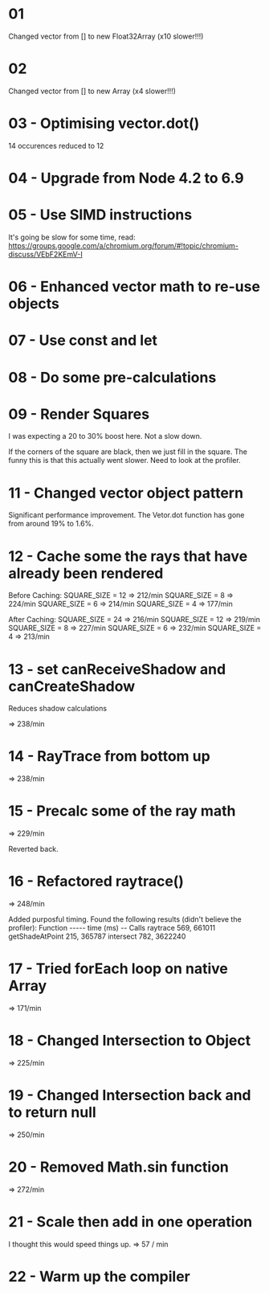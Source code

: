 
# 01
Changed vector from [] to new Float32Array (x10 slower!!!)

# 02
Changed vector from [] to new Array (x4 slower!!!)

# 03 - Optimising vector.dot()
14 occurences reduced to 12

# 04 - Upgrade from Node 4.2 to 6.9

# 05 - Use SIMD instructions

It's going be slow for some time, read: https://groups.google.com/a/chromium.org/forum/#!topic/chromium-discuss/VEbF2KEmV-I

# 06 - Enhanced vector math to re-use objects

# 07 - Use const and let

# 08 - Do some pre-calculations

# 09 - Render Squares

I was expecting a 20 to 30% boost here.  Not a slow down.

If the corners of the square are black, then we just fill in the square.  The funny
this is that this actually went slower.  Need to look at the profiler.

# 11 - Changed vector object pattern

Significant performance improvement.  The Vetor.dot function has gone from around 19% to 1.6%.

# 12 - Cache some the rays that have already been rendered

Before Caching:
SQUARE_SIZE = 12 => 212/min
SQUARE_SIZE = 8 => 224/min
SQUARE_SIZE = 6 => 214/min
SQUARE_SIZE = 4 => 177/min

After Caching:
SQUARE_SIZE = 24 => 216/min
SQUARE_SIZE = 12 => 219/min
SQUARE_SIZE = 8 => 227/min
SQUARE_SIZE = 6 => 232/min
SQUARE_SIZE = 4 => 213/min

# 13 - set canReceiveShadow and canCreateShadow

Reduces shadow calculations

=> 238/min

# 14 - RayTrace from bottom up

=> 238/min

# 15 - Precalc some of the ray math

=> 229/min

Reverted back.

# 16 - Refactored raytrace()

=> 248/min

Added purposful timing.  Found the following results (didn't believe the profiler):
Function ----- time (ms) -- Calls
raytrace        569,       661011
getShadeAtPoint 215,       365787
intersect       782,      3622240

# 17 - Tried forEach loop on native Array

=> 171/min

# 18 - Changed Intersection to Object

=> 225/min

# 19 - Changed Intersection back and to return null

=> 250/min

# 20 - Removed Math.sin function

=> 272/min

# 21 - Scale then add in one operation

I thought this would speed things up.
=> 57 / min

# 22 - Warm up the compiler

